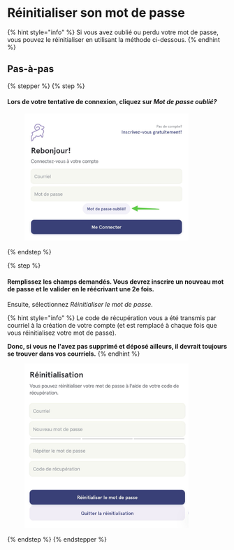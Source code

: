 # Réinitialiser son mot de passe

{% hint style="info" %}
Si vous avez oublié ou perdu votre mot de passe, vous pouvez le réinitialiser en utilisant la méthode ci-dessous.
{% endhint %}

## Pas-à-pas

{% stepper %}
{% step %}
#### Lors de votre tentative de connexion, cliquez sur _Mot de passe oublié?_

<div align="left"><figure><img src="../../.gitbook/assets/reinitialiser-son-mot-de-passe - Step 1.jpeg" alt="" width="375"><figcaption></figcaption></figure></div>
{% endstep %}

{% step %}
#### Remplissez les champs demandés. Vous devrez inscrire un nouveau mot de passe et le valider en le réécrivant une 2e fois.

Ensuite, sélectionnez _Réinitialiser le mot de passe_.

{% hint style="info" %}
Le code de récupération vous a été transmis par courriel à la création de votre compte (et est remplacé à chaque fois que vous réinitialisez votre mot de passe).

**Donc, si vous ne l'avez pas supprimé et déposé ailleurs, il devrait toujours se trouver dans vos courriels.**
{% endhint %}

<div align="left"><figure><img src="../../.gitbook/assets/reinitialiser-son-mot-de-passe - Step 2.jpeg" alt="" width="375"><figcaption></figcaption></figure></div>
{% endstep %}
{% endstepper %}
